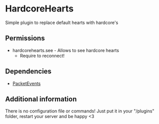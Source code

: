 # HardcoreHearts
Simple plugin to replace default hearts with hardcore's

## Permissions
- hardcorehearts.see - Allows to see hardcore hearts
  - Require to reconnect!

## Dependencies
- [PacketEvents](https://github.com/retrooper/packetevents/releases)

## Additional information
There is no configuration file or commands! Just put it in your "/plugins" folder, restart your server and be happy <3